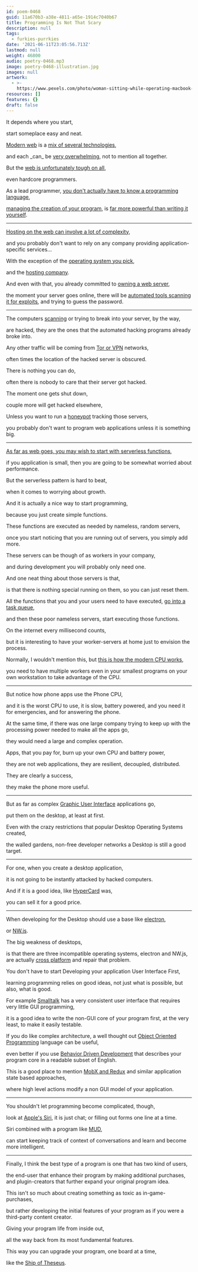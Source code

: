 ```yaml
---
id: poem-0468
guid: 11a670b3-a38e-4811-a65e-1914c7040b67
title: Programming Is Not That Scary
description: null
tags:
  - furkies-purrkies
date: '2021-06-11T23:05:56.713Z'
lastmod: null
weight: 46800
audio: poetry-0468.mp3
image: poetry-0468-illustration.jpg
images: null
artwork:
  - >-
    https://www.pexels.com/photo/woman-sitting-while-operating-macbook-pro-1181676/
resources: []
features: {}
draft: false
---
```


It depends where you start,

start someplace easy and neat.

[Modern web](https://www.youtube.com/watch?v=6ffUHK7o5yI) is a [mix of several technologies](https://www.youtube.com/watch?v=gT0Lh1eYk78),

and each \_can\_ be [very overwhelming](https://www.youtube.com/watch?v=s-pCNqqUbfI), not to mention all together.

But the [web is unfortunately tough on all](https://www.youtube.com/results?search_query=programmer+burnout),

even hardcore programmers.

As a lead programmer, [you don't actually have to know a programming language](https://www.youtube.com/watch?v=wwbM63-LFD4),

[managing the creation of your program](https://www.youtube.com/results?search_query=how+to+become+a+program+manager), is [far more powerful than writing it yourself](https://www.fiverr.com/categories/programming-tech/web-programming-services/web-application?source=category_filters).

---

[Hosting on the web can involve a lot of complexity](https://www.youtube.com/watch?v=H8K-Rg_7Tbo),

and you probably don't want to rely on any company providing application-specific services...

With the exception of the [operating system you pick](https://www.youtube.com/watch?v=iox7fr7p5Hc),

and the [hosting company](https://www.youtube.com/user/LinodeCloudHosting).

And even with that, you already committed to [owning a web server](https://www.youtube.com/watch?v=wsh64rjnRas),

the moment your server goes online, there will be [automated tools scanning it for exploits](https://www.youtube.com/watch?v=7pJKBL9x6bY), and trying to guess the password.

---

The computers [scanning](https://www.youtube.com/watch?v=4imIIKEK5gc) or trying to break into your server, by the way,

are hacked, they are the ones that the automated hacking programs already broke into.

Any other traffic will be coming from [Tor or VPN](https://www.youtube.com/watch?v=U8pCRMrbSl4) networks,

often times the location of the hacked server is obscured.

There is nothing you can do,

often there is nobody to care that their server got hacked.

The moment one gets shut down,

couple more will get hacked elsewhere,

Unless you want to run a [honeypot](https://www.youtube.com/watch?v=0WUaI2pNiPI) tracking those servers,

you probably don't want to program web applications unless it is something big.

---

[As far as web goes, you may wish to start with serverless functions](https://www.youtube.com/watch?v=wWEID0d6wfo),

if you application is small, then you are going to be somewhat worried about performance.

But the serverless pattern is hard to beat,

when it comes to worrying about growth.

And it is actually a nice way to start programming,

because you just create simple functions.

These functions are executed as needed by nameless, random servers,

once you start noticing that you are running out of servers, you simply add more.

These servers can be though of as workers in your company,

and during development you will probably only need one.

And one neat thing about those servers is that,

is that there is nothing special running on them, so you can just reset them.

All the functions that you and your users need to have executed, [go into a task queue](https://www.youtube.com/watch?v=HAj7F37SfG8),

and then these poor nameless servers, start executing those functions.

On the internet every millisecond counts,

but it is interesting to have your worker-servers at home just to envision the process.

Normally, I wouldn't mention this, but [this is how the modern CPU works](https://www.youtube.com/watch?v=Iz0MFOKmmDY),

you need to have multiple workers even in your smallest programs on your own workstation to take advantage of the CPU.

---

But notice how phone apps use the Phone CPU,

and it is the worst CPU to use, it is slow, battery powered, and you need it for emergencies, and for answering the phone.

At the same time, if there was one large company trying to keep up with the processing power needed to make all the apps go,

they would need a large and complex operation.

Apps, that you pay for, burn up your own CPU and battery power,

they are not web applications, they are resilient, decoupled, distributed.

They are clearly a success,

they make the phone more useful.

---

But as far as complex [Graphic User Interface](https://www.youtube.com/watch?v=XIGSJshYb90) applications go,

put them on the desktop, at least at first.

Even with the crazy restrictions that popular Desktop Operating Systems created,

the walled gardens, non-free developer networks a Desktop is still a good target.

---

For one, when you create a desktop application,

it is not going to be instantly attacked by hacked computers.

And if it is a good idea, like [HyperCard](https://www.youtube.com/watch?v=FquNpWdf9vg) was,

you can sell it for a good price.

---

When developing for the Desktop should use a base like [electron](https://www.youtube.com/watch?v=8YP_nOCO-4Q),

or [NW.js](https://www.youtube.com/watch?v=5UsGnjPYxLU).

The big weakness of desktops,

is that there are three incompatible operating systems, electron and NW.js, are actually [cross platform](https://www.youtube.com/watch?v=TWFUSxqMJic) and repair that problem.

You don't have to start Developing your application User Interface First,

learning programming relies on good ideas, not just what is possible, but also, what is good.

For example [Smalltalk](https://www.youtube.com/watch?v=JLPiMl8XUKU) has a very consistent user interface that requires very little GUI programming,

it is a good idea to write the non-GUI core of your program first, at the very least, to make it easily testable.

If you do like complex architecture, a well thought out [Object Oriented Programming](https://www.youtube.com/watch?v=T-HGdc8L-7w) language can be useful,

even better if you use [Behavior Driven Development](https://www.youtube.com/watch?v=JuWEQsE7Hlo) that describes your program core in a readable subset of English.

This is a good place to mention [MobX and Redux](https://www.youtube.com/watch?v=83v8cdvGfeA) and similar application state based approaches,

where high level actions modify a non GUI model of your application.

---

You shouldn't let programming become complicated, though,

look at [Apple's Siri](https://www.youtube.com/watch?v=OIn5DZU_NoA), it is just chat; or filling out forms one line at a time.

Siri combined with a program like [MUD](https://www.youtube.com/watch?v=QzvqSVgc2t4),

can start keeping track of context of conversations and learn and become more intelligent.

---

Finally, I think the best type of a program is one that has two kind of users,

the end-user that enhance their program by making additional purchases, and plugin-creators that further expand your original program idea.

This isn't so much about creating something as toxic as in-game-purchases,

but rather developing the initial features of your program as if you were a third-party content creator.

Giving your program life from inside out,

all the way back from its most fundamental features.

This way you can upgrade your program, one board at a time,

like the [Ship of Theseus](https://www.youtube.com/watch?v=iVlIZJTwgyQ).
